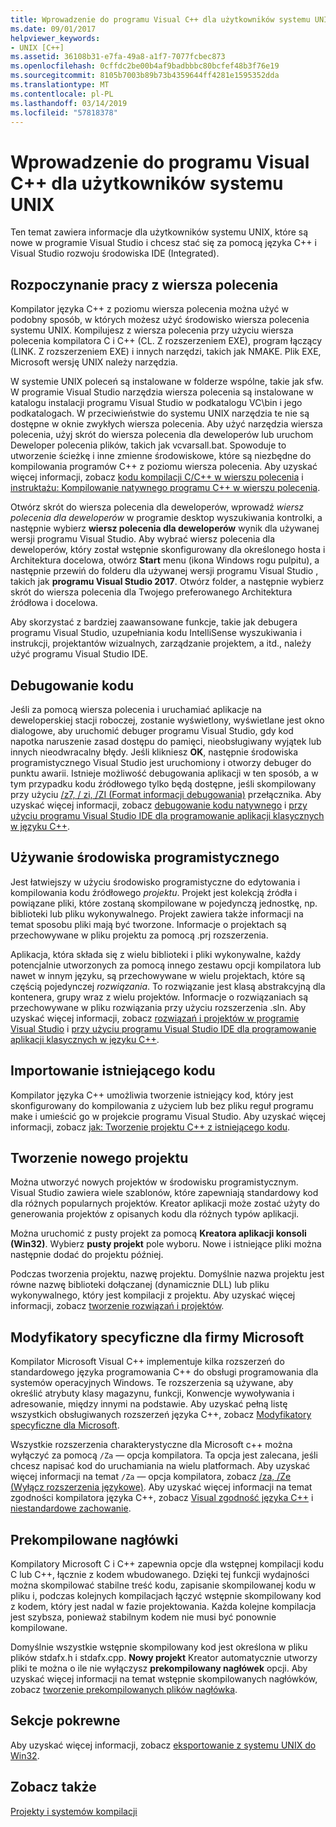 ```yaml
---
title: Wprowadzenie do programu Visual C++ dla użytkowników systemu UNIX
ms.date: 09/01/2017
helpviewer_keywords:
- UNIX [C++]
ms.assetid: 36108b31-e7fa-49a8-a1f7-7077fcbec873
ms.openlocfilehash: 0cffdc2be00b4af9badbbbc80bcfef48b3f76e19
ms.sourcegitcommit: 8105b7003b89b73b4359644ff4281e1595352dda
ms.translationtype: MT
ms.contentlocale: pl-PL
ms.lasthandoff: 03/14/2019
ms.locfileid: "57818378"
---
```

# <a name="introduction-to-visual-c-for-unix-users"></a>Wprowadzenie do programu Visual C++ dla użytkowników systemu UNIX

Ten temat zawiera informacje dla użytkowników systemu UNIX, które są nowe w programie Visual Studio i chcesz stać się za pomocą języka C++ i Visual Studio rozwoju środowiska IDE (Integrated).

## <a name="getting-started-on-the-command-line"></a>Rozpoczynanie pracy z wiersza polecenia

Kompilator języka C++ z poziomu wiersza polecenia można użyć w podobny sposób, w których możesz użyć środowisko wiersza polecenia systemu UNIX. Kompilujesz z wiersza polecenia przy użyciu wiersza polecenia kompilatora C i C++ (CL. Z rozszerzeniem EXE), program łączący (LINK. Z rozszerzeniem EXE) i innych narzędzi, takich jak NMAKE. Plik EXE, Microsoft wersję UNIX należy narzędzia.

W systemie UNIX poleceń są instalowane w folderze wspólne, takie jak sfw. W programie Visual Studio narzędzia wiersza polecenia są instalowane w katalogu instalacji programu Visual Studio w podkatalogu VC\bin i jego podkatalogach. W przeciwieństwie do systemu UNIX narzędzia te nie są dostępne w oknie zwykłych wiersza polecenia. Aby użyć narzędzia wiersza polecenia, użyj skrót do wiersza polecenia dla deweloperów lub uruchom Deweloper polecenia plików, takich jak vcvarsall.bat. Spowoduje to utworzenie ścieżkę i inne zmienne środowiskowe, które są niezbędne do kompilowania programów C++ z poziomu wiersza polecenia. Aby uzyskać więcej informacji, zobacz [kodu kompilacji C/C++ w wierszu polecenia](../build/building-on-the-command-line.md) i [instruktażu: Kompilowanie natywnego programu C++ w wierszu polecenia](../build/walkthrough-compiling-a-native-cpp-program-on-the-command-line.md).

Otwórz skrót do wiersza polecenia dla deweloperów, wprowadź *wiersz polecenia dla deweloperów* w programie desktop wyszukiwania kontrolki, a następnie wybierz **wiersz polecenia dla deweloperów** wynik dla używanej wersji programu Visual Studio. Aby wybrać wiersz polecenia dla deweloperów, który został wstępnie skonfigurowany dla określonego hosta i Architektura docelowa, otwórz **Start** menu (ikona Windows rogu pulpitu), a następnie przewiń do folderu dla używanej wersji programu Visual Studio , takich jak **programu Visual Studio 2017**. Otwórz folder, a następnie wybierz skrót do wiersza polecenia dla Twojego preferowanego Architektura źródłowa i docelowa.

Aby skorzystać z bardziej zaawansowane funkcje, takie jak debugera programu Visual Studio, uzupełniania kodu IntelliSense wyszukiwania i instrukcji, projektantów wizualnych, zarządzanie projektem, a itd., należy użyć programu Visual Studio IDE.

## <a name="debugging-your-code"></a>Debugowanie kodu

Jeśli za pomocą wiersza polecenia i uruchamiać aplikacje na deweloperskiej stacji roboczej, zostanie wyświetlony, wyświetlane jest okno dialogowe, aby uruchomić debuger programu Visual Studio, gdy kod napotka naruszenie zasad dostępu do pamięci, nieobsługiwany wyjątek lub innych nieodwracalny błędy. Jeśli klikniesz **OK**, następnie środowiska programistycznego Visual Studio jest uruchomiony i otworzy debuger do punktu awarii. Istnieje możliwość debugowania aplikacji w ten sposób, a w tym przypadku kodu źródłowego tylko będą dostępne, jeśli skompilowany przy użyciu [/z7, / zi, /ZI (Format informacji debugowania)](../build/reference/z7-zi-zi-debug-information-format.md) przełącznika. Aby uzyskać więcej informacji, zobacz [debugowanie kodu natywnego](/visualstudio/debugger/debugging-native-code) i [przy użyciu programu Visual Studio IDE dla programowanie aplikacji klasycznych w języku C++](../ide/using-the-visual-studio-ide-for-cpp-desktop-development.md).

## <a name="using-the-development-environment"></a>Używanie środowiska programistycznego

Jest łatwiejszy w użyciu środowisko programistyczne do edytowania i kompilowania kodu źródłowego *projektu*. Projekt jest kolekcją źródła i powiązane pliki, które zostaną skompilowane w pojedynczą jednostkę, np. biblioteki lub pliku wykonywalnego. Projekt zawiera także informacji na temat sposobu pliki mają być tworzone. Informacje o projektach są przechowywane w pliku projektu za pomocą .prj rozszerzenia.

Aplikacja, która składa się z wielu biblioteki i pliki wykonywalne, każdy potencjalnie utworzonych za pomocą innego zestawu opcji kompilatora lub nawet w innym języku, są przechowywane w wielu projektach, które są częścią pojedynczej *rozwiązania*. To rozwiązanie jest klasą abstrakcyjną dla kontenera, grupy wraz z wielu projektów. Informacje o rozwiązaniach są przechowywane w pliku rozwiązania przy użyciu rozszerzenia .sln. Aby uzyskać więcej informacji, zobacz [rozwiązań i projektów w programie Visual Studio](/visualstudio/ide/solutions-and-projects-in-visual-studio) i [przy użyciu programu Visual Studio IDE dla programowanie aplikacji klasycznych w języku C++](../ide/using-the-visual-studio-ide-for-cpp-desktop-development.md).

## <a name="importing-your-existing-code"></a>Importowanie istniejącego kodu

Kompilator języka C++ umożliwia tworzenie istniejący kod, który jest skonfigurowany do kompilowania z użyciem lub bez pliku reguł programu make i umieścić go w projekcie programu Visual Studio. Aby uzyskać więcej informacji, zobacz [jak: Tworzenie projektu C++ z istniejącego kodu](../build/how-to-create-a-cpp-project-from-existing-code.md).

## <a name="creating-a-new-project"></a>Tworzenie nowego projektu

Można utworzyć nowych projektów w środowisku programistycznym. Visual Studio zawiera wiele szablonów, które zapewniają standardowy kod dla różnych popularnych projektów. Kreator aplikacji może zostać użyty do generowania projektów z opisanych kodu dla różnych typów aplikacji.

Można uruchomić z pusty projekt za pomocą **Kreatora aplikacji konsoli (Win32)**. Wybierz **pusty projekt** pole wyboru. Nowe i istniejące pliki można następnie dodać do projektu później.

Podczas tworzenia projektu, nazwę projektu. Domyślnie nazwa projektu jest równe nazwę biblioteki dołączanej (dynamicznie DLL) lub pliku wykonywalnego, który jest kompilacji z projektu. Aby uzyskać więcej informacji, zobacz [tworzenie rozwiązań i projektów](/visualstudio/ide/creating-solutions-and-projects).

## <a name="microsoft-specific-modifiers"></a>Modyfikatory specyficzne dla firmy Microsoft

Kompilator Microsoft Visual C++ implementuje kilka rozszerzeń do standardowego języka programowania C++ do obsługi programowania dla systemów operacyjnych Windows. Te rozszerzenia są używane, aby określić atrybuty klasy magazynu, funkcji, Konwencje wywoływania i adresowanie, między innymi na podstawie. Aby uzyskać pełną listę wszystkich obsługiwanych rozszerzeń języka C++, zobacz [Modyfikatory specyficzne dla Microsoft](../cpp/microsoft-specific-modifiers.md).

Wszystkie rozszerzenia charakterystyczne dla Microsoft c++ można wyłączyć za pomocą `/Za` — opcja kompilatora. Ta opcja jest zalecana, jeśli chcesz napisać kod do uruchamiania na wielu platformach. Aby uzyskać więcej informacji na temat `/Za` — opcja kompilatora, zobacz [/za, /Ze (Wyłącz rozszerzenia językowe)](../build/reference/za-ze-disable-language-extensions.md). Aby uzyskać więcej informacji na temat zgodności kompilatora języka C++, zobacz [Visual zgodność języka C++](../visual-cpp-language-conformance.md) i [niestandardowe zachowanie](../cpp/nonstandard-behavior.md).

## <a name="precompiled-headers"></a>Prekompilowane nagłówki

Kompilatory Microsoft C i C++ zapewnia opcje dla wstępnej kompilacji kodu C lub C++, łącznie z kodem wbudowanego. Dzięki tej funkcji wydajności można skompilować stabilne treść kodu, zapisanie skompilowanej kodu w pliku i, podczas kolejnych kompilacjach łączyć wstępnie skompilowany kod z kodem, który jest nadal w fazie projektowania. Każda kolejne kompilacja jest szybsza, ponieważ stabilnym kodem nie musi być ponownie kompilowane.

Domyślnie wszystkie wstępnie skompilowany kod jest określona w pliku plików stdafx.h i stdafx.cpp. **Nowy projekt** Kreator automatycznie utworzy pliki te można o ile nie wyłączysz **prekompilowany nagłówek** opcji. Aby uzyskać więcej informacji na temat wstępnie skompilowanych nagłówków, zobacz [tworzenie prekompilowanych plików nagłówka](../build/creating-precompiled-header-files.md).

## <a name="related-sections"></a>Sekcje pokrewne

Aby uzyskać więcej informacji, zobacz [eksportowanie z systemu UNIX do Win32](../porting/porting-from-unix-to-win32.md).

## <a name="see-also"></a>Zobacz także

[Projekty i systemów kompilacji](../build/projects-and-build-systems-cpp.md)
